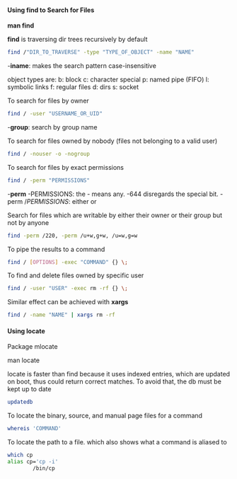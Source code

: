 
#### Using find to Search for Files

**man find**

**find** is traversing dir trees recursively by default

``` bash
find /"DIR_TO_TRAVERSE" -type "TYPE_OF_OBJECT" -name "NAME"
```

-**iname**: makes the search pattern case-insensitive

object types are:
b: block
c: character special
p: named pipe (FIFO)
l: symbolic links
f: regular files
d: dirs
s: socket

To search for files by owner

``` bash
find / -user "USERNAME_OR_UID"
```

-**group**: search by group name

To search for files owned by nobody (files not belonging to a valid user)

``` bash
find / -nouser -o -nogroup
```

To search for files by exact permissions 

``` bash
find / -perm "PERMISSIONS"
```

-**perm** -PERMISSIONS: the - means any. -644 disregards the special bit.
-perm /*PERMISSIONS*: either or

Search for files which are writable by either their owner or their group but not by anyone

``` bash
find -perm /220, -perm /u+w,g+w, /u=w,g=w
```

To pipe the results to a command 

```bash
find / [OPTIONS] -exec "COMMAND" {} \;
```

To find and delete files owned by specific user

``` bash
find / -user "USER" -exec rm -rf {} \;
```

Similar effect can be achieved with **xargs**

``` bash
find / -name "NAME" | xargs rm -rf
```
#### Using locate

Package
mlocate

man locate

locate is faster than find because it uses indexed entries, which are updated on boot, thus could return correct matches. To avoid that, the db must be kept up to date

``` bash
updatedb
```

To locate the binary, source, and manual page files for a command

``` bash
whereis 'COMMAND'
```

To locate the path to a file. which also shows what a command is aliased to

``` bash
which cp
alias cp='cp -i'
        /bin/cp
```

